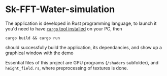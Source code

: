 # Sk-FFT-Water-simulation

The application is developed in Rust programming language, to launch it you'd need to have
[`cargo` tool installed](https://doc.rust-lang.org/cargo/getting-started/installation.html) on your PC, then 
```
cargo build && cargo run
```
should successfully build
the application, its dependancies, and show up a graphical window with the demo

Essential files of this project are GPU programs (`/shaders` subfolder), and `height_field.rs`, where preprocessing of textures is done. 
